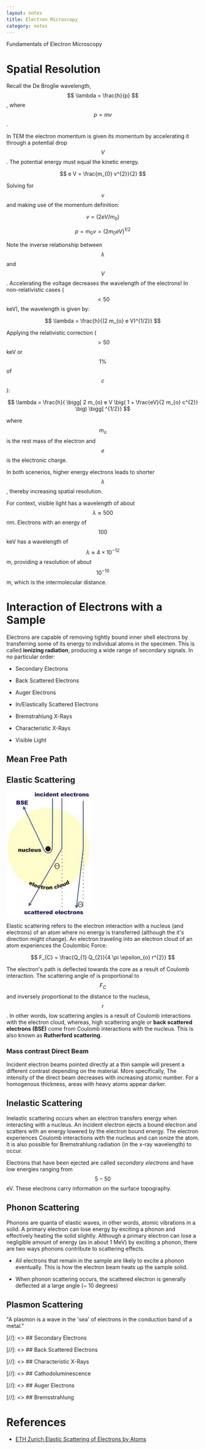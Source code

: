 ```yaml
---
layout: notes
title: Electron Microscopy 
category: notes 
---
```


Fundamentals of Electron Microscopy

# Spatial Resolution

Recall the De Broglie wavelength, $$ \lambda = \frac{h}{p} $$, where $$ p = mv $$. 

In TEM the electron momentum is given its momentum by accelerating it through a potential drop $$ V $$. The potential energy must equal the kinetic energy.

$$ e V = \frac{m_{0} v^{2}}{2} $$

Solving for $$ v $$ and making use of the momentum definition: 

$$ v =  (2 eV / m_{0}  ) $$

$$ p = m_{0} v = (2 m_{0} e V )^{1/2}  $$

Note the inverse relationship between $$\lambda$$ and $$ V $$. Accelerating the voltage decreases the wavelength of the electrons! In non-relativistic cases ($$< 50 $$ keV), the wavelength is given by:

$$ \lambda = \frac{h}{(2 m_{o} e V)^{1/2}} $$ 

Applying the relativistic correction ($$ > 50 $$ keV or $$ 1 \% $$ of $$ c $$):

$$ \lambda = \frac{h}{ \bigg[ 2 m_{o} e V \big( 1 + \frac{eV}{2 m_{o} c^{2}} \big) \bigg] ^{1/2}} $$ 

where $$ m_{o} $$ is the rest mass of the electron and $$ e $$ is the electronic charge.

In both scenerios, higher energy electrons leads to shorter $$ \lambda $$, thereby increasing spatial resolution.

For context, visible light has a wavelength of about $$ \lambda \approx 500 $$ nm. Electrons with an energy of $$ 100 $$ keV has a wavelength of $$ \lambda \approx 4 \times 10^{-12}$$ m, providing a resolution of about $$ 10^{-10}$$ m, which is the intermolecular distance. 

# Interaction of Electrons with a Sample 
Electrons are capable of removing tightly bound inner shell electrons by transferring some of its energy to individual atoms in the specimen. This is called **ionizing radiation**, producing a wide range of secondary signals. In no particular order:

+ Secondary Electrons

+ Back Scattered Electrons

+ Auger Electrons

+ In/Elastically Scattered Electrons

+ Bremstrahlung X-Rays

+ Characteristic X-Rays

+ Visible Light

## Mean Free Path

## Elastic Scattering

<img src="/assets/elastic.png" class="center"> 

Elastic scattering refers to the electron interaction with a nucleus (and electrons) of an atom where no energy is transferred (although the it's direction might change). An electron traveling into an electron cloud of an atom experiences the Coulombic Force: 

$$ F_{C} = \frac{Q_{1} Q_{2}}{4 \pi \epsilon_{o} r^{2}} $$

The electron's path is deflected towards the core as a result of Coulomb interaction. The scattering angle of is proportional to $$ F_{C} $$ and inversely proportional to the distance to the nucleus, $$ r $$. In other words, low scattering angles is a result of Coulomb interactions with the electron cloud, whereas, high scattering angle or **back scattered electrons (BSE)** come from Coulomb interactions with the nucleus. This is also known as **Rutherford scattering**. 

### Mass contrast Direct Beam

Incident electron beams pointed directly at a thin sample will present a different contrast depending on the material. More specifically, The intensity of the direct beam decreases with increasing atomic number. For a homogenous thickness, areas with heavy atoms appear darker. 

## Inelastic Scattering

Inelastic scattering occurs when an electron transfers energy when interacting with a nucleus. An incident electron ejects a bound electron and scatters with an energy lowered by the electron bound energy. The electron experiences Coulomb interactions with the nucleus and can ionize the atom. It is also possible for Bremstrahlung radiation (in the x-ray wavelength) to occur. 

Electrons that have been ejected are called _secondary electrons_ and have low energies ranging from $$ 5 - 50 $$ eV. These electrons carry information on the surface topography.

## Phonon Scattering

Phonons are quanta of elastic waves, in other words, atomic vibrations in a solid. A primary electron can lose energy by exciting a phonon and effectively heating the solid slightly. Although a primary electron can lose a negligible amount of energy (as in about 1 MeV) by exciting a phonon, there are two ways phonons contribute to scattering effects. 

+ All electrons that remain in the sample are likely to excite a phonon eventually. This is how the electron beam heats up the sample solid. 

+ When phonon scattering occurs, the scattered electron is generally deflected at a large angle (~ 10 degrees)   

## Plasmon Scattering

"A plasmon is a wave in the 'sea' of electrons in the conduction band of a metal."

[//]: <> ## Secondary Electrons

[//]: <> ## Back Scattered Electrons

[//]: <> ## Characteristic X-Rays

[//]: <> ## Cathodoluminescence

[//]: <> ## Auger Electrons

[//]: <> ## Bremsstrahlung

# References

+ [ETH Zurich Elastic Scattering of Electrons by Atoms](https://www.microscopy.ethz.ch/elast.htm)
